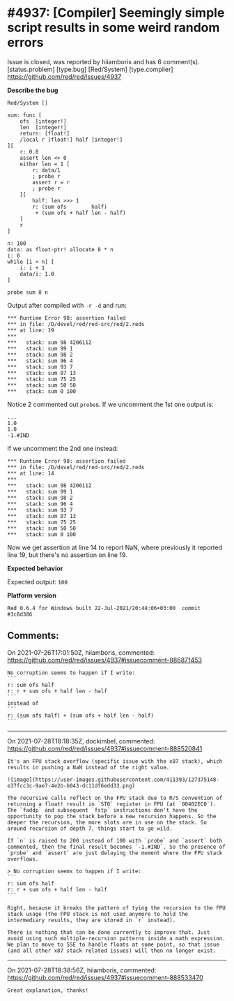 
#4937: [Compiler] Seemingly simple script results in some weird random errors
================================================================================
Issue is closed, was reported by hiiamboris and has 6 comment(s).
[status.problem] [type.bug] [Red/System] [type.compiler]
<https://github.com/red/red/issues/4937>

**Describe the bug**
```
Red/System []

sum: func [
	ofs  [integer!]
	len  [integer!]
	return: [float!]
	/local r [float!] half [integer!]
][
	r: 0.0
	assert len <> 0
	either len = 1 [
		r: data/1
		; probe r
		assert r = r
		; probe r
	][
		half: len >>> 1
		r: (sum ofs        half)
		 + (sum ofs + half len - half)
	]
	r
]

n: 100
data: as float-ptr! allocate 8 * n
i: 0
while [i < n] [
	i: i + 1
	data/i: 1.0
]

probe sum 0 n
```

Output after compiled with `-r -d` and run:
```
*** Runtime Error 98: assertion failed
*** in file: /D/devel/red/red-src/red/2.reds
*** at line: 19
***
***   stack: sum 98 4206112
***   stack: sum 99 1
***   stack: sum 98 2
***   stack: sum 96 4
***   stack: sum 93 7
***   stack: sum 87 13
***   stack: sum 75 25
***   stack: sum 50 50
***   stack: sum 0 100
```
Notice 2 commented out `probe`s.
If we uncomment the 1st one output is:
```
...
1.0
1.0
-1.#IND
```
If we uncomment the 2nd one instead:
```
*** Runtime Error 98: assertion failed
*** in file: /D/devel/red/red-src/red/2.reds
*** at line: 14
***
***   stack: sum 98 4206112
***   stack: sum 99 1
***   stack: sum 98 2
***   stack: sum 96 4
***   stack: sum 93 7
***   stack: sum 87 13
***   stack: sum 75 25
***   stack: sum 50 50
***   stack: sum 0 100
```
Now we get assertion at line 14 to report NaN, where previously it reported line 19, but there's no assertion on line 19.

**Expected behavior**

Expected output: `100`

**Platform version**
```
Red 0.6.4 for Windows built 22-Jul-2021/20:44:06+03:00  commit #3c8d386
```



Comments:
--------------------------------------------------------------------------------

On 2021-07-26T17:01:50Z, hiiamboris, commented:
<https://github.com/red/red/issues/4937#issuecomment-886871453>

    No corruption seems to happen if I write:
    ```
    r: sum ofs half
    r: r + sum ofs + half len - half
    ```
    instead of 
    ```
    r: (sum ofs half) + (sum ofs + half len - half)
    ```

--------------------------------------------------------------------------------

On 2021-07-28T18:18:35Z, dockimbel, commented:
<https://github.com/red/red/issues/4937#issuecomment-888520841>

    It's an FPU stack overflow (specific issue with the x87 stack), which results in pushing a NaN instead of the right value.
    
    ![image](https://user-images.githubusercontent.com/411393/127375148-e37fcc3c-9ae7-4e2b-b043-dc11df6edd33.png)
    
    The recursive calls reflect on the FPU stack due to R/S convention of returning a float! result in `ST0` register in FPU (at `00402EC0`). The `faddp` and subsequent `fstp` instructions don't have the opportunity to pop the stack before a new recursion happens. So the deeper the recursion, the more slots are in use on the stack. So around recursion of depth 7, things start to go wild.
    
    If `n` is raised to 200 instead of 100 with `probe` and `assert` both commented, then the final result becomes `-1.#IND`. So the presence of `probe` and `assert` are just delaying the moment where the FPU stack overflows.
    
    > No corruption seems to happen if I write:
    ```
    r: sum ofs half
    r: r + sum ofs + half len - half
    ```
    
    Right, because it breaks the pattern of tying the recursion to the FPU stack usage (the FPU stack is not used anymore to hold the intermediary results, they are stored in `r` instead).
    
    There is nothing that can be done currently to improve that. Just avoid using such multiple-recursion patterns inside a math expression. We plan to move to SSE to handle floats at some point, so that issue (and all other x87 stack related issues) will then no longer exist.

--------------------------------------------------------------------------------

On 2021-07-28T18:38:56Z, hiiamboris, commented:
<https://github.com/red/red/issues/4937#issuecomment-888533470>

    Great explanation, thanks!

